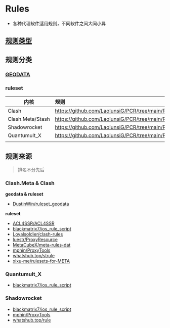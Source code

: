 # Rules
- 各种代理软件适用规则，不同软件之间大同小异

## [规则类型](https://github.com/LaolunsiG/PCR/tree/main/Rules/%E8%A7%84%E5%88%99%E7%B1%BB%E5%9E%8B)

## 规则分类

### [GEODATA](https://github.com/LaolunsiG/PCR/blob/main/Rules/GEODATA.md)

### ruleset

| 内核               | 规则                                                            |
| ---------------- | :------------------------------------------------------------ |
| Clash            | https://github.com/LaolunsiG/PCR/tree/main/Rules/Clash        |
| Clash.Meta/Stash | https://github.com/LaolunsiG/PCR/tree/main/Rules/Clash.Meta   |
| Shadowrocket     | https://github.com/LaolunsiG/PCR/tree/main/Rules/Shadowrocket |
| Quantumult_X     | https://github.com/LaolunsiG/PCR/tree/main/Rules/Quantumult_X |
|                  |                                                               |

## 规则来源
> 排名不分先后

### Clash.Meta & Clash

**geodata & ruleset**
- [DustinWin/ruleset_geodata](https://github.com/DustinWin/ruleset_geodata)

**ruleset**
- [ACL4SSR/ACL4SSR](https://github.com/ACL4SSR/ACL4SSR)
- [blackmatrix7/ios_rule_script](https://github.com/blackmatrix7/ios_rule_script/tree/master/rule/Clash)
- [Loyalsoldier/clash-rules](https://github.com/Loyalsoldier/clash-rules)
- [luestr/ProxyResource](https://github.com/luestr/ProxyResource/blob/main/Resource/Markdown/Rule/README.md)
- [MetaCubeX/meta-rules-dat](https://github.com/MetaCubeX/meta-rules-dat)
- [mphin/ProxyTools](https://github.com/mphin/ProxyTools)
- [whatshub.top/strule](https://whatshub.top/strule)
- [xixu-me/rulesets-for-META](https://github.com/xixu-me/rulesets-for-META)

### Quantumult_X
- [blackmatrix7/ios_rule_script](https://github.com/blackmatrix7/ios_rule_script/tree/master/rule/QuantumultX)

### Shadowrocket
- [blackmatrix7/ios_rule_script](https://github.com/blackmatrix7/ios_rule_script/tree/master/rule/Shadowrocket)
- [mphin/ProxyTools](https://github.com/mphin/ProxyTools)
- [whatshub.top/rule](https://whatshub.top/rule)



